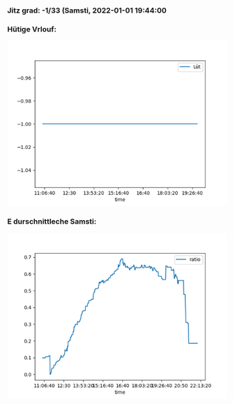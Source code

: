### Jitz grad: -1/33 (Samsti, 2022-01-01 19:44:00

### Hütige Vrlouf:
![Graph](Today.png)

### E durschnittleche Samsti:
![Graph](Samsti.png)